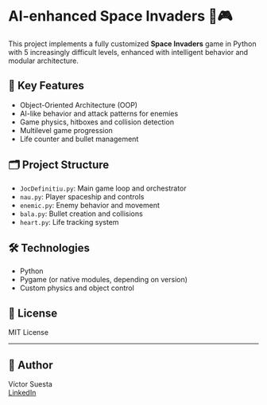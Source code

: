 # AI-enhanced Space Invaders 🚀🎮

This project implements a fully customized **Space Invaders** game in Python with 5 increasingly difficult levels, enhanced with intelligent behavior and modular architecture.

## 🧠 Key Features

- Object-Oriented Architecture (OOP)
- AI-like behavior and attack patterns for enemies
- Game physics, hitboxes and collision detection
- Multilevel game progression
- Life counter and bullet management

## 🗂️ Project Structure

- `JocDefinitiu.py`: Main game loop and orchestrator
- `nau.py`: Player spaceship and controls
- `enemic.py`: Enemy behavior and movement
- `bala.py`: Bullet creation and collisions
- `heart.py`: Life tracking system

## 🛠️ Technologies

- Python
- Pygame (or native modules, depending on version)
- Custom physics and object control

## 📜 License

MIT License

---
## 🔗 Author
Víctor Suesta  
[LinkedIn](https://www.linkedin.com/in/víctor-suesta-arribas-7b1250322/)
